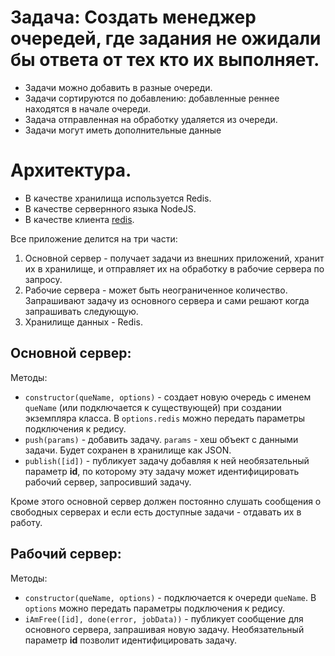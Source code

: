 # Задача: Создать менеджер очередей, где задания не ожидали бы ответа от тех кто их выполняет.

- Задачи можно добавить в разные очереди.
- Задачи сортируются по добавлению: добавленные реннее находятся в начале очереди.
- Задача отправленная на обработку удаляется из очереди.
- Задачи могут иметь дополнительные данные

# Архитектура.

- В качестве хранилища используется Redis.
- В качестве сервернного языка NodeJS.
- В качестве клиента [redis](https://www.npmjs.com/package/redis).

Все приложение делится на три части:

1. Основной сервер - получает задачи из внешних приложений, хранит их в хранилище, и отправляет их на обработку в рабочие сервера по запросу.
2. Рабочие сервера - может быть неограниченное количество. Запрашивают задачу из основного сервера и сами решают когда запрашивать следующую.
3. Хранилище данных - Redis.

## Основной сервер:

Методы:

- `constructor(queName, options)` - создает новую очередь с именем `queName` (или подключается к существующей) при создании экземпляра класса. В `options.redis` можно передать параметры подключения к редису.
- `push(params)` - добавить задачу. `params` - хеш объект с данными задачи. Будет сохранен в хранилище как JSON.
- `publish([id])` - публикует задачу добавляя к ней необязательный параметр __id__, по которому эту задачу может идентифицировать рабочий сервер, запросивший задачу.

Кроме этого основной сервер должен постоянно слушать сообщения о свободных серверах и если есть доступные задачи - отдавать их в работу.

## Рабочий сервер:

Методы:

- `constructor(queName, options)` - подключается к очереди `queName`. В `options` можно передать параметры подключения к редису.
- `iAmFree([id], done(error, jobData))` - публикует сообщение для основного сервера, запрашивая новую задачу. Необязательный параметр __id__ позволит идентифицировать задачу.
